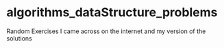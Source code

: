 # algorithms_dataStructure_problems
Random Exercises I came across on the internet and my version of the solutions
